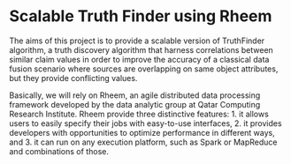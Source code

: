 # Scalable Truth Finder using Rheem 

The aims of this project is to provide a scalable version of TruthFinder algorithm, a truth discovery algorithm that harness 
correlations between similar claim values in order to improve the accuracy of a classical data fusion scenario where sources 
are overlapping on same object attributes, but they provide conflicting values.

Basically, we will rely on Rheem, an agile distributed data processing framework developed by the data analytic group at Qatar Computing Research Institute. Rheem provide three distinctive features: 1. it allows users to easily specify their jobs with easy-to-use interfaces, 2. it provides developers with opportunities to optimize performance in different ways, and 3. it can run on any execution platform, such as Spark or MapReduce and combinations of those.

